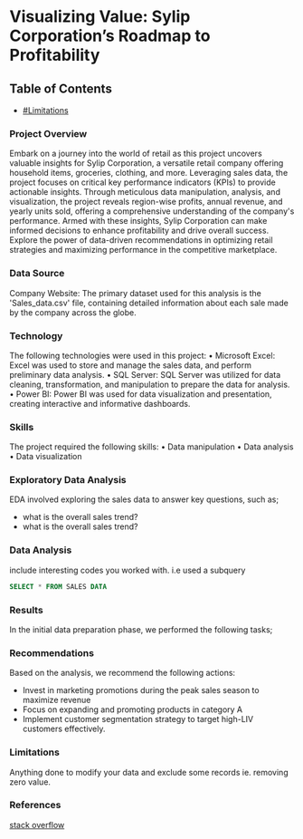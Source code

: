 # Visualizing Value: Sylip Corporation’s Roadmap to Profitability

## Table of Contents
- [#Limitations](#limitations)

### Project Overview

Embark on a journey into the world of retail as this project uncovers valuable insights for Sylip Corporation, a versatile retail company offering household items, groceries, clothing, and more. Leveraging sales data, the project focuses on critical key performance indicators (KPIs) to provide actionable insights. Through meticulous data manipulation, analysis, and visualization, the project reveals region-wise profits, annual revenue, and yearly units sold, offering a comprehensive understanding of the company's performance. Armed with these insights, Sylip Corporation can make informed decisions to enhance profitability and drive overall success. Explore the power of data-driven recommendations in optimizing retail strategies and maximizing performance in the competitive marketplace.

### Data Source

Company Website: The primary dataset used for this analysis is the 'Sales_data.csv' file, containing detailed information about each sale made by the company across the globe.

### Technology

The following technologies were used in this project:
•	Microsoft Excel: Excel was used to store and manage the sales data, and perform preliminary data analysis.
•	SQL Server: SQL Server was utilized for data cleaning, transformation, and manipulation to prepare the data for analysis.
•	Power BI: Power BI was used for data visualization and presentation, creating interactive and informative dashboards.


### Skills
  
The project required the following skills:
•	Data manipulation
•	Data analysis
•	Data visualization

### Exploratory Data Analysis

EDA involved exploring the sales data to answer key questions, such as;
- what is the overall sales trend?
- what is the overall sales trend?

### Data Analysis

include interesting codes you worked with. i.e used a subquery

```sql
SELECT * FROM SALES DATA
```

### Results

In the initial data preparation phase, we performed the following tasks;

### Recommendations

Based on the analysis, we recommend the following actions:
- Invest in marketing promotions during the peak sales season to maximize revenue
- Focus on expanding and promoting products in category A
- Implement customer segmentation strategy to target high-LIV customers effectively.

### Limitations

Anything done to modify your data and exclude some records ie. removing zero value.

### References
[stack overflow](https://stack.com)
